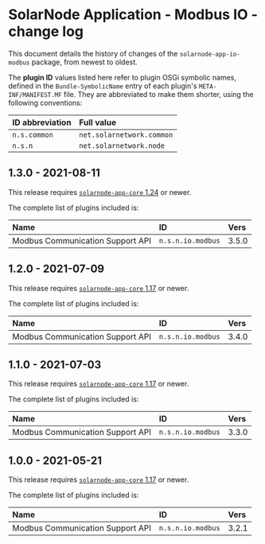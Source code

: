# SolarNode Application - Modbus IO - change log

This document details the history of changes of the `solarnode-app-io-modbus` package, from
newest to oldest.

The **plugin ID** values listed here refer to plugin OSGi symbolic names, defined in the
`Bundle-SymbolicName` entry of each plugin's `META-INF/MANIFEST.MF` file. They are abbreviated to
make them shorter, using the following conventions:

| ID abbreviation | Full value                |
|:----------------|:--------------------------|
| `n.s.common`    | `net.solarnetwork.common` |
| `n.s.n`         | `net.solarnetwork.node`   |

## 1.3.0 - 2021-08-11

This release requires [`solarnode-app-core` 1.24][app-core-1240] or newer.

The complete list of plugins included is:

| Name                             | ID                | Vers  |
|:---------------------------------|:------------------|:------|
| Modbus Communication Support API | `n.s.n.io.modbus` | 3.5.0 |


## 1.2.0 - 2021-07-09

This release requires [`solarnode-app-core` 1.17][app-core-1170] or newer.

The complete list of plugins included is:

| Name                             | ID                | Vers  |
|:---------------------------------|:------------------|:------|
| Modbus Communication Support API | `n.s.n.io.modbus` | 3.4.0 |


## 1.1.0 - 2021-07-03

This release requires [`solarnode-app-core` 1.17][app-core-1170] or newer.

The complete list of plugins included is:

| Name                             | ID                | Vers  |
|:---------------------------------|:------------------|:------|
| Modbus Communication Support API | `n.s.n.io.modbus` | 3.3.0 |


## 1.0.0 - 2021-05-21

This release requires [`solarnode-app-core` 1.17][app-core-1170] or newer.

The complete list of plugins included is:

| Name                             | ID                | Vers  |
|:---------------------------------|:------------------|:------|
| Modbus Communication Support API | `n.s.n.io.modbus` | 3.2.1 |


[app-core-1170]: ../../solarnode-app-core/debian/CHANGELOG.md#1170---2021-05-17
[app-core-1240]: ../../solarnode-app-core/debian/CHANGELOG.md#1240---2021-08-07

